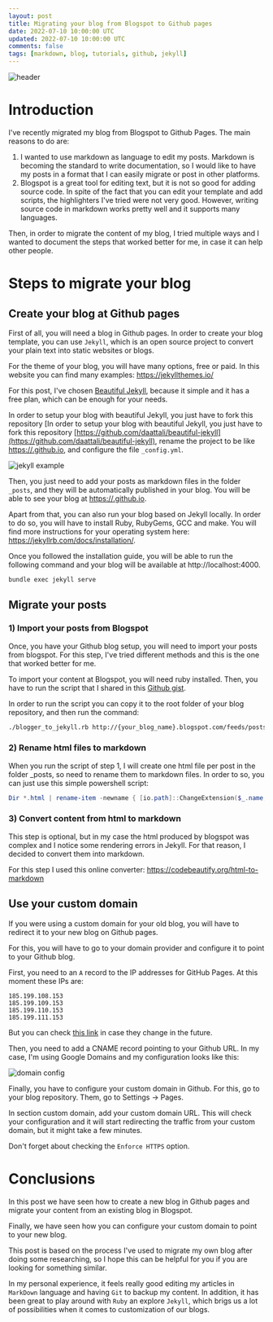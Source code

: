 ```yaml
---
layout: post
title: Migrating your blog from Blogspot to Github pages
date: 2022-07-10 10:00:00 UTC
updated: 2022-07-10 10:00:00 UTC
comments: false
tags: [markdown, blog, tutorials, github, jekyll]
---
```


![header]({{site.baseurl}}/assets/img/2022-07-10-Migrate-blogspot-to-github-pages/1.png)

# Introduction

I've recently migrated my blog from Blogspot to Github Pages. The main reasons to do are:

1. I wanted to use markdown as language to edit my posts. Markdown is becoming the standard to write documentation, so I would like to have my posts in a format that I can easily migrate or post in other platforms.
2. Blogspot is a great tool for editing text, but it is not so good for adding source code. In spite of the fact that you can edit your template and add scripts, the highlighters I've tried were not very good. However, writing source code in markdown works pretty well and it supports many languages.

Then, in order to migrate the content of my blog, I tried multiple ways and I wanted to document the steps that worked better for me, in case it can help other people.

# Steps to migrate your blog

## Create your blog at Github pages

First of all, you will need a blog in Github pages. In order to create your blog template, you can use `Jekyll`, which is an open source project to convert your plain text into static websites or blogs.

For the theme of your blog, you will have many options, free or paid. In this website you can find many examples: https://jekyllthemes.io/

For this post, I've chosen [Beautiful Jekyll](https://beautifuljekyll.com/), because it simple and it has a free plan, which can be enough for your needs.

In order to setup your blog with beautiful Jekyll, you just have to fork this repository [In order to setup your blog with beautiful Jekyll, you just have to fork this repository [https://github.com/daattali/beautiful-jekyll](https://github.com/daattali/beautiful-jekyll), rename the project to be like [https://<yourusername>.github.io](https://<yourusername>.github.io), and configure the file `_config.yml`.

![jekyll example]({{site.baseurl}}/assets/img/2022-07-10-Migrate-blogspot-to-github-pages/2.png)

Then, you just need to add your posts as markdown files in the folder `_posts`, and they will be automatically published in your blog. You will be able to see your blog at [https://<yourusername>.github.io](https://<yourusername>.github.io).

Apart from that, you can also run your blog based on Jekyll locally. In order to do so, you will have to install Ruby, RubyGems, GCC and make. You will find more instructions for your operating system here: https://jekyllrb.com/docs/installation/.

Once you followed the installation guide, you will be able to run the following command and your blog will be available at http://localhost:4000.

```bash
bundle exec jekyll serve
```

## Migrate your posts

### 1) Import your posts from Blogspot

Once, you have your Github blog setup, you will need to import your posts from blogspot. For this step, I've tried different methods and this is the one that worked better for me.

To import your content at Blogspot, you will need ruby installed. Then, you have to run the script that I shared in this [Github gist](https://gist.github.com/albertocorrales/f750fa971c2523abc1ecbb6cefc185e3).

In order to run the script you can copy it to the root folder of your blog repository, and then run the command:

```bash
./blogger_to_jekyll.rb http://{your_blog_name}.blogspot.com/feeds/posts/default
```

### 2) Rename html files to markdown

When you run the script of step 1, I will create one html file per post in the folder \_posts, so need to rename them to markdown files. In order to so, you can just use this simple powershell script:

```powershell
Dir *.html | rename-item -newname { [io.path]::ChangeExtension($_.name, "md") }
```

### 3) Convert content from html to markdown

This step is optional, but in my case the html produced by blogspot was complex and I notice some rendering errors in Jekyll. For that reason, I decided to convert them into markdown.

For this step I used this online converter: https://codebeautify.org/html-to-markdown

## Use your custom domain

If you were using a custom domain for your old blog, you will have to redirect it to your new blog on Github pages.

For this, you will have to go to your domain provider and configure it to point to your Github blog.

First, you need to an `A` record to the IP addresses for GitHub Pages. At this moment these IPs are:

```
185.199.108.153
185.199.109.153
185.199.110.153
185.199.111.153
```

But you can check [this link](https://docs.github.com/en/pages/configuring-a-custom-domain-for-your-github-pages-site/managing-a-custom-domain-for-your-github-pages-site) in case they change in the future.

Then, you need to add a CNAME record pointing to your Github URL. In my case, I'm using Google Domains and my configuration looks like this:

![domain config]({{site.baseurl}}/assets/img/2022-07-10-Migrate-blogspot-to-github-pages/3.png)

Finally, you have to configure your custom domain in Github. For this, go to your blog repository. Them, go to Settings -> Pages.

In section custom domain, add your custom domain URL. This will check your configuration and it will start redirecting the traffic from your custom domain, but it might take a few minutes.

Don't forget about checking the `Enforce HTTPS` option.

# Conclusions

In this post we have seen how to create a new blog in Github pages and migrate your content from an existing blog in Blogspot.

Finally, we have seen how you can configure your custom domain to point to your new blog.

This post is based on the process I've used to migrate my own blog after doing some researching, so I hope this can be helpful for you if you are looking for something similar.

In my personal experience, it feels really good editing my articles in `MarkDown` language and having `Git` to backup my content. In addition, it has been great to play around with `Ruby` an explore `Jekyll`, which brigs us a lot of possibilities when it comes to customization of our blogs.
